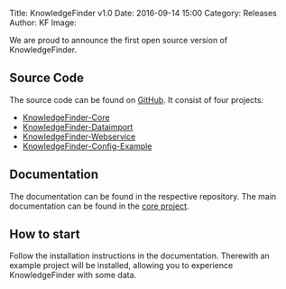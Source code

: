Title: KnowledgeFinder v1.0 
Date: 2016-09-14 15:00
Category: Releases
Author: KF
Image: 

We are proud to announce the first open source version of KnowledgeFinder.

## Source Code

The source code can be found on [GitHub](https://github.com/KnowledgeFinder). It consist of four projects:

* [KnowledgeFinder-Core](https://github.com/KnowledgeFinder/knowledgefinder-core)
* [KnowledgeFinder-Dataimport](https://github.com/KnowledgeFinder/knowledgefinder-dataimport)
* [KnowledgeFinder-Webservice](https://github.com/KnowledgeFinder/knowledgefinder-webservice)
* [KnowledgeFinder-Config-Example](https://github.com/KnowledgeFinder/knowledgefinder-config-example)

## Documentation

The documentation can be found in the respective repository. The main documentation can be found in the [core project](https://github.com/KnowledgeFinder/knowledgefinder-core/wiki).

## How to start

Follow the installation instructions in the documentation. Therewith an example project will be installed, allowing you to experience KnowledgeFinder with some data.